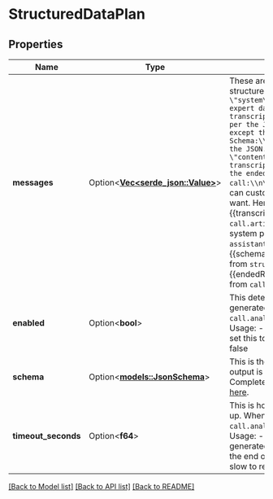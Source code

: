 # StructuredDataPlan

## Properties

Name | Type | Description | Notes
------------ | ------------- | ------------- | -------------
**messages** | Option<[**Vec<serde_json::Value>**](serde_json::Value.md)> | These are the messages used to generate the structured data.  @default: ``` [   {     \"role\": \"system\",     \"content\": \"You are an expert data extractor. You will be given a transcript of a call. Extract structured data per the JSON Schema. DO NOT return anything except the structured data.\\n\\nJson Schema:\\\\n{{schema}}\\n\\nOnly respond with the JSON.\"   },   {     \"role\": \"user\",     \"content\": \"Here is the transcript:\\n\\n{{transcript}}\\n\\n. Here is the ended reason of the call:\\n\\n{{endedReason}}\\n\\n\"   } ]```  You can customize by providing any messages you want.  Here are the template variables available: - {{transcript}}: the transcript of the call from `call.artifact.transcript`- {{systemPrompt}}: the system prompt of the call from `assistant.model.messages[type=system].content`- {{schema}}: the schema of the structured data from `structuredDataPlan.schema`- {{endedReason}}: the ended reason of the call from `call.endedReason` | [optional]
**enabled** | Option<**bool**> | This determines whether structured data is generated and stored in `call.analysis.structuredData`. Defaults to false.  Usage: - If you want to extract structured data, set this to true and provide a `schema`.  @default false | [optional]
**schema** | Option<[**models::JsonSchema**](JsonSchema.md)> | This is the schema of the structured data. The output is stored in `call.analysis.structuredData`.  Complete guide on JSON Schema can be found [here](https://ajv.js.org/json-schema.html#json-data-type). | [optional]
**timeout_seconds** | Option<**f64**> | This is how long the request is tried before giving up. When request times out, `call.analysis.structuredData` will be empty.  Usage: - To guarantee the structured data is generated, set this value high. Note, this will delay the end of call report in cases where model is slow to respond.  @default 5 seconds | [optional]

[[Back to Model list]](../README.md#documentation-for-models) [[Back to API list]](../README.md#documentation-for-api-endpoints) [[Back to README]](../README.md)


